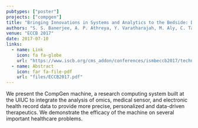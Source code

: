 ```yaml
---
pubtypes: ["poster"]
projects: ["compgen"]
title: "Bringing Innovations in Systems and Analytics to the Bedside: Design of the CompGen Machine"
authors: "S. S. Banerjee, A. P. Athreya, Y. Varatharajah, M. Aly, C. Tan, Z. Stephens, Z. Kalbarczyk, S. Lumetta, L. Wang, R. Weinshilboum, and R. K. Iyer"
venue: "ECCB 2017"
date: 2017-07-10
links:
  - name: Link
    icon: fa fa-globe
    url: "https://www.iscb.org/cms_addon/conferences/ismbeccb2017/technologytrack.php"
  - name: Abstract
    icon: far fa-file-pdf
    url: "files/ECCB2017.pdf"
---
```


We present the CompGen machine, a research computing system built at the UIUC to integrate the analysis of omics,
medical sensor, and electronic health record data to provide more precise, personalized and data-driven therapeutics. We
demonstrate the efficacy of the machine on several important healthcare problems.
